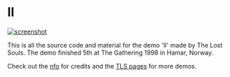 # II

[![screenshot](https://the-lost-souls.github.io/images/thumbnails/II.jpg)](https://www.youtube.com/watch?v=SQGvSi6TyXA)

This is all the source code and material for the demo 'II' made by The Lost Souls. The demo finished 5th at The Gathering 1998 in Hamar, Norway.

Check out the [nfo](src/TLS_II.NFO) for credits and the [TLS pages](https://the-lost-souls.github.io) for more demos.